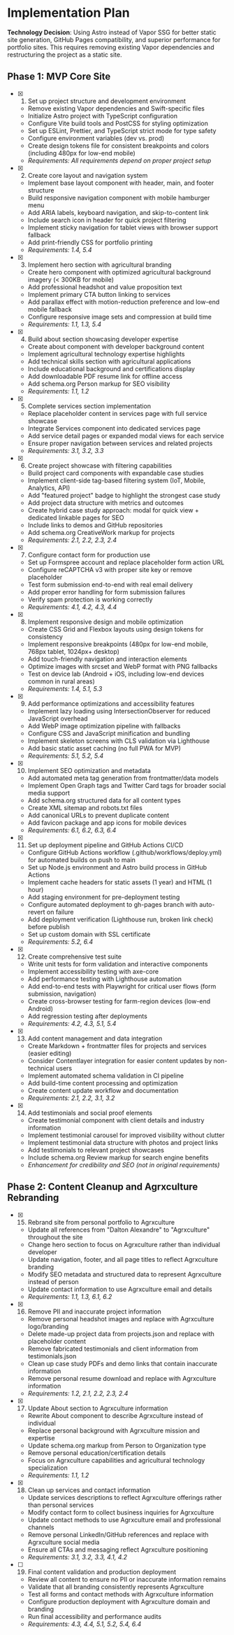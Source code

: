 # Implementation Plan

**Technology Decision**: Using Astro instead of Vapor SSG for better static site generation, GitHub Pages compatibility, and superior performance for portfolio sites. This requires removing existing Vapor dependencies and restructuring the project as a static site.

## Phase 1: MVP Core Site

- [x] 1. Set up project structure and development environment
  - Remove existing Vapor dependencies and Swift-specific files
  - Initialize Astro project with TypeScript configuration
  - Configure Vite build tools and PostCSS for styling optimization
  - Set up ESLint, Prettier, and TypeScript strict mode for type safety
  - Configure environment variables (dev vs. prod)
  - Create design tokens file for consistent breakpoints and colors (including 480px for low-end mobile)
  - _Requirements: All requirements depend on proper project setup_

- [x] 2. Create core layout and navigation system
  - Implement base layout component with header, main, and footer structure
  - Build responsive navigation component with mobile hamburger menu
  - Add ARIA labels, keyboard navigation, and skip-to-content link
  - Include search icon in header for quick project filtering
  - Implement sticky navigation for tablet views with browser support fallback
  - Add print-friendly CSS for portfolio printing
  - _Requirements: 1.4, 5.4_

- [x] 3. Implement hero section with agricultural branding
  - Create hero component with optimized agricultural background imagery (< 300KB for mobile)
  - Add professional headshot and value proposition text
  - Implement primary CTA button linking to services
  - Add parallax effect with motion-reduction preference and low-end mobile fallback
  - Configure responsive image sets and compression at build time
  - _Requirements: 1.1, 1.3, 5.4_

- [x] 4. Build about section showcasing developer expertise
  - Create about component with developer background content
  - Implement agricultural technology expertise highlights
  - Add technical skills section with agricultural applications
  - Include educational background and certifications display
  - Add downloadable PDF resume link for offline access
  - Add schema.org Person markup for SEO visibility
  - _Requirements: 1.1, 1.2_

- [x] 5. Complete services section implementation
  - Replace placeholder content in services page with full service showcase
  - Integrate Services component into dedicated services page
  - Add service detail pages or expanded modal views for each service
  - Ensure proper navigation between services and related projects
  - _Requirements: 3.1, 3.2, 3.3_

- [x] 6. Create project showcase with filtering capabilities
  - Build project card components with expandable case studies
  - Implement client-side tag-based filtering system (IoT, Mobile, Analytics, API)
  - Add "featured project" badge to highlight the strongest case study
  - Add project data structure with metrics and outcomes
  - Create hybrid case study approach: modal for quick view + dedicated linkable pages for SEO
  - Include links to demos and GitHub repositories
  - Add schema.org CreativeWork markup for projects
  - _Requirements: 2.1, 2.2, 2.3, 2.4_

- [x] 7. Configure contact form for production use
  - Set up Formspree account and replace placeholder form action URL
  - Configure reCAPTCHA v3 with proper site key or remove placeholder
  - Test form submission end-to-end with real email delivery
  - Add proper error handling for form submission failures
  - Verify spam protection is working correctly
  - _Requirements: 4.1, 4.2, 4.3, 4.4_

- [x] 8. Implement responsive design and mobile optimization
  - Create CSS Grid and Flexbox layouts using design tokens for consistency
  - Implement responsive breakpoints (480px for low-end mobile, 768px tablet, 1024px+ desktop)
  - Add touch-friendly navigation and interaction elements
  - Optimize images with srcset and WebP format with PNG fallbacks
  - Test on device lab (Android + iOS, including low-end devices common in rural areas)
  - _Requirements: 1.4, 5.1, 5.3_

- [x] 9. Add performance optimizations and accessibility features
  - Implement lazy loading using IntersectionObserver for reduced JavaScript overhead
  - Add WebP image optimization pipeline with fallbacks
  - Configure CSS and JavaScript minification and bundling
  - Implement skeleton screens with CLS validation via Lighthouse
  - Add basic static asset caching (no full PWA for MVP)
  - _Requirements: 5.1, 5.2, 5.4_

- [x] 10. Implement SEO optimization and metadata
  - Add automated meta tag generation from frontmatter/data models
  - Implement Open Graph tags and Twitter Card tags for broader social media support
  - Add schema.org structured data for all content types
  - Create XML sitemap and robots.txt files
  - Add canonical URLs to prevent duplicate content
  - Add favicon package and app icons for mobile devices
  - _Requirements: 6.1, 6.2, 6.3, 6.4_

- [x] 11. Set up deployment pipeline and GitHub Actions CI/CD
  - Configure GitHub Actions workflow (.github/workflows/deploy.yml) for automated builds on push to main
  - Set up Node.js environment and Astro build process in GitHub Actions
  - Implement cache headers for static assets (1 year) and HTML (1 hour)
  - Add staging environment for pre-deployment testing
  - Configure automated deployment to gh-pages branch with auto-revert on failure
  - Add deployment verification (Lighthouse run, broken link check) before publish
  - Set up custom domain with SSL certificate
  - _Requirements: 5.2, 6.4_

- [x] 12. Create comprehensive test suite
  - Write unit tests for form validation and interactive components
  - Implement accessibility testing with axe-core
  - Add performance testing with Lighthouse automation
  - Add end-to-end tests with Playwright for critical user flows (form submission, navigation)
  - Create cross-browser testing for farm-region devices (low-end Android)
  - Add regression testing after deployments
  - _Requirements: 4.2, 4.3, 5.1, 5.4_

- [x] 13. Add content management and data integration
  - Create Markdown + frontmatter files for projects and services (easier editing)
  - Consider Contentlayer integration for easier content updates by non-technical users
  - Implement automated schema validation in CI pipeline
  - Add build-time content processing and optimization
  - Create content update workflow and documentation
  - _Requirements: 2.1, 2.2, 3.1, 3.2_

- [x] 14. Add testimonials and social proof elements
  - Create testimonial component with client details and industry information
  - Implement testimonial carousel for improved visibility without clutter
  - Implement testimonial data structure with photos and project links
  - Add testimonials to relevant project showcases
  - Include schema.org Review markup for search engine benefits
  - _Enhancement for credibility and SEO (not in original requirements)_

## Phase 2: Content Cleanup and Agrxculture Rebranding

- [x] 15. Rebrand site from personal portfolio to Agrxculture
  - Update all references from "Dalton Alexandre" to "Agrxculture" throughout the site
  - Change hero section to focus on Agrxculture rather than individual developer
  - Update navigation, footer, and all page titles to reflect Agrxculture branding
  - Modify SEO metadata and structured data to represent Agrxculture instead of person
  - Update contact information to use Agrxculture email and details
  - _Requirements: 1.1, 1.3, 6.1, 6.2_

- [x] 16. Remove PII and inaccurate project information
  - Remove personal headshot images and replace with Agrxculture logo/branding
  - Delete made-up project data from projects.json and replace with placeholder content
  - Remove fabricated testimonials and client information from testimonials.json
  - Clean up case study PDFs and demo links that contain inaccurate information
  - Remove personal resume download and replace with Agrxculture information
  - _Requirements: 1.2, 2.1, 2.2, 2.3, 2.4_

- [x] 17. Update About section to Agrxculture information
  - Rewrite About component to describe Agrxculture instead of individual
  - Replace personal background with Agrxculture mission and expertise
  - Update schema.org markup from Person to Organization type
  - Remove personal education/certification details
  - Focus on Agrxculture capabilities and agricultural technology specialization
  - _Requirements: 1.1, 1.2_

- [x] 18. Clean up services and contact information
  - Update services descriptions to reflect Agrxculture offerings rather than personal services
  - Modify contact form to collect business inquiries for Agrxculture
  - Update contact methods to use Agrxculture email and professional channels
  - Remove personal LinkedIn/GitHub references and replace with Agrxculture social media
  - Ensure all CTAs and messaging reflect Agrxculture positioning
  - _Requirements: 3.1, 3.2, 3.3, 4.1, 4.2_

- [ ] 19. Final content validation and production deployment
  - Review all content to ensure no PII or inaccurate information remains
  - Validate that all branding consistently represents Agrxculture
  - Test all forms and contact methods with Agrxculture information
  - Configure production deployment with Agrxculture domain and branding
  - Run final accessibility and performance audits
  - _Requirements: 4.3, 4.4, 5.1, 5.2, 5.4, 6.4_
